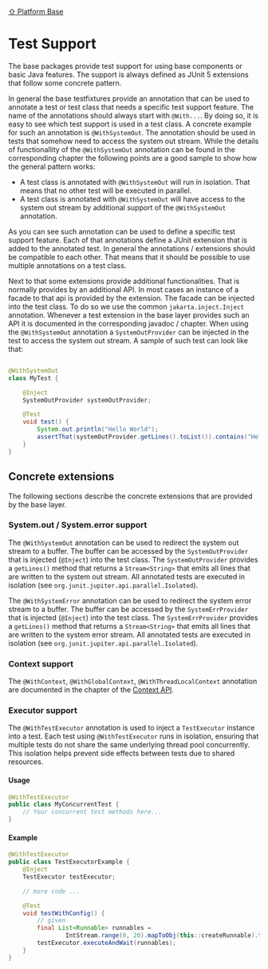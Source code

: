 [⇧ Platform Base](../base.md)

# Test Support

The base packages provide test support for using base components or basic Java features. The support is always defined
as JUnit 5 extensions that follow some concrete pattern.

In general the base testfixtures provide an annotation that can be used to annotate a test or test class that needs
a specific test support feature. The name of the annotations should always start with `@With...`. By doing so, it is
easy to see which test support is used in a test class. A concrete example for such an annotation is
`@WithSystemOut`. The annotation should be used in tests that somehow need to access the system out stream. While the
details of functionallity of the `@WithSystemOut` annotation can be found in the corresponding chapter the following
points are a good sample to show how the general pattern works:

- A test class is annotated with `@WithSystemOut` will run in isolation. That means that no other test will be executed
  in parallel.
- A test class is annotated with `@WithSystemOut` will have access to the system out stream by additional support of the
  `@WithSystemOut` annotation.

As you can see such annotation can be used to define a specific test support feature. Each of that annotations define a
JUnit extension that is added to the annotated test. In general the annotations / extensions should be compatible to
each other. That means that it should be possible to use multiple annotations on a test class.

Next to that some extensions provide additional functionalities. That is normally provides by an additional API. In most
cases an instance of a facade to that api is provided by the extension. The facade can be injected into the test class.
To do so we use the common `jakarta.inject.Inject` annotation. Whenever a test extension in the base layer provides such
an API it is documented in the corresponding javadoc / chapter. When using the `@WithSystemOut` annotation a
`SystemOutProvider` can be injected in the test to access the system out stream. A sample of such test can look like
that:

```java

@WithSystemOut
class MyTest {

    @Inject
    SystemOutProvider systemOutProvider;

    @Test
    void test() {
        System.out.println("Hello World");
        assertThat(systemOutProvider.getLines().toList()).contains("Hello World");
    }
}
```

## Concrete extensions

The following sections describe the concrete extensions that are provided by the base layer.

### System.out / System.error support

The `@WithSystemOut` annotation can be used to redirect the system out stream to a buffer. The buffer can be accessed
by the `SystemOutProvider` that is injected (`@Inject`) into the test class. The `SystemOutProvider` provides a `getLines()` method
that returns a `Stream<String>` that emits all lines that are written to the system out stream. All annotated tests are
executed in isolation (see `org.junit.jupiter.api.parallel.Isolated`).

The `@WithSystemError` annotation can be used to redirect the system error stream to a buffer. The buffer can be accessed
by the `SystemErrProvider` that is injected (`@Inject`) into the test class. The `SystemErrProvider` provides a `getLines()` method
that returns a `Stream<String>` that emits all lines that are written to the system error stream. All annotated tests are
executed in isolation (see `org.junit.jupiter.api.parallel.Isolated`).

### Context support

The `@WithContext`, `@WithGlobalContext`, `@WithThreadLocalContext` annotation are documented in the chapter of
the [Context API](./../context/context.md).

### Executor support

The `@WithTestExecutor` annotation is used to inject a `TestExecutor` instance into a test. Each test using
`@WithTestExecutor` runs in isolation, ensuring that multiple tests do not share the same underlying thread pool
concurrently. This isolation helps prevent side effects between tests due to shared resources.

#### Usage

```java
@WithTestExecutor
public class MyConcurrentTest {
    // Your concurrent test methods here...
}
```

#### Example

```java
@WithTestExecutor
public class TestExecutorExample {
    @Inject
    TestExecutor testExecutor;

    // more code ...

    @Test
    void testWithConfig() {
        // given
        final List<Runnable> runnables =
                IntStream.range(0, 20).mapToObj(this::createRunnable).toList();
        testExecutor.executeAndWait(runnables);
    }
}
```
